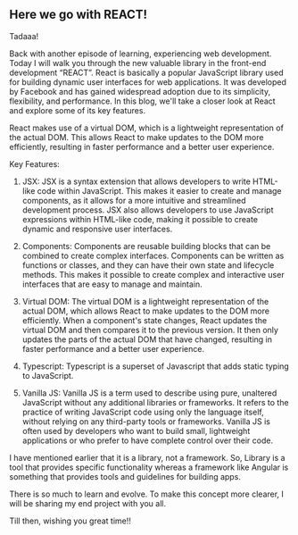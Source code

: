 ## Here we go with REACT!
Tadaaa!

Back with another episode of learning, experiencing web development. Today I will walk you through the new valuable library in the front-end development “REACT”. 
React is basically a popular JavaScript library used for building dynamic user interfaces for web applications. It was developed by Facebook and has gained widespread adoption due to its simplicity, flexibility, and performance. In this blog, we'll take a closer look at React and explore some of its key features.


React makes use of a virtual DOM, which is a lightweight representation of the actual DOM. This allows React to make updates to the DOM more efficiently, resulting in faster performance and a better user experience.

Key Features:

1. JSX: JSX is a syntax extension that allows developers to write HTML-like code within JavaScript. This makes it easier to create and manage components, as it allows for a more intuitive and streamlined development process. JSX also allows developers to use JavaScript expressions within HTML-like code, making it possible to create dynamic and responsive user interfaces.

2. Components: Components are reusable building blocks that can be combined to create complex interfaces. Components can be written as functions or classes, and they can have their own state and lifecycle methods. This makes it possible to create complex and interactive user interfaces that are easy to manage and maintain.
 
3. Virtual DOM: The virtual DOM is a lightweight representation of the actual DOM, which allows React to make updates to the DOM more efficiently. When a component's state changes, React updates the virtual DOM and then compares it to the previous version. It then only updates the parts of the actual DOM that have changed, resulting in faster performance and a better user experience.
 
4. Typescript: Typescript is a superset of Javascript that adds static typing to JavaScript. 
 
5. Vanilla JS: Vanilla JS is a term used to describe using pure, unaltered JavaScript without any additional libraries or frameworks. It refers to the practice of writing JavaScript code using only the language itself, without relying on any third-party tools or frameworks. Vanilla JS is often used by developers who want to build small, lightweight applications or who prefer to have complete control over their code.
 
I have mentioned earlier that it is a library, not a framework. So, Library is a tool that provides specific functionality whereas a framework like Angular is something that provides tools and guidelines for building apps. 

There is so much to learn and evolve. To make this concept more clearer, I will be sharing my end project with you all.

Till then, wishing you great time!!




